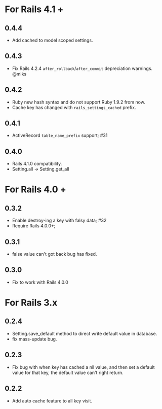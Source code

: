 # For Rails 4.1 +

## 0.4.4

* Add cached to model scoped settings.

## 0.4.3

* Fix Rails 4.2.4 `after_rollback`/`after_commit` depreciation warnings. @miks

## 0.4.2

* Ruby new hash syntax and do not support Ruby 1.9.2 from now.
* Cache key has changed with `rails_settings_cached` prefix.

## 0.4.1

* ActiveRecord `table_name_prefix` support; #31

## 0.4.0

* Rails 4.1.0 compatibility.
* Setting.all -> Setting.get_all

# For Rails 4.0 +

## 0.3.2

* Enable destroy-ing a key with falsy data; #32
* Require Rails 4.0.0+;

## 0.3.1

* false value can't got back bug has fixed.

## 0.3.0

* Fix to work with Rails 4.0.0

# For Rails 3.x

## 0.2.4

* Setting.save_default method to direct write default value in database.
* fix mass-update bug.

## 0.2.3

* Fix bug with when key has cached a nil value, and then set a default value for that key, the default value can't right return.

## 0.2.2

* Add auto cache feature to all key visit.
